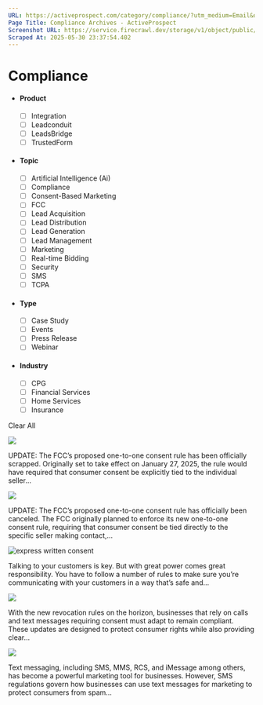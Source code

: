 ```yaml
---
URL: https://activeprospect.com/category/compliance/?utm_medium=Email&utm_source=Website&utm_campaign=AP-Email-InsideCBM-Nov
Page Title: Compliance Archives - ActiveProspect
Screenshot URL: https://service.firecrawl.dev/storage/v1/object/public/media/screenshot-3a9c6c5a-3c06-43d4-a550-9a8bc06e0b81.png
Scraped At: 2025-05-30 23:37:54.402
---
```

# Compliance



- #### Product


  - [ ] Integration
  - [ ] Leadconduit
  - [ ] LeadsBridge
  - [ ] TrustedForm
- #### Topic


  - [ ] Artificial Intelligence (Ai)
  - [ ] Compliance
  - [ ] Consent-Based Marketing
  - [ ] FCC
  - [ ] Lead Acquisition
  - [ ] Lead Distribution
  - [ ] Lead Generation
  - [ ] Lead Management
  - [ ] Marketing
  - [ ] Real-time Bidding
  - [ ] Security
  - [ ] SMS
  - [ ] TCPA
- #### Type


  - [ ] Case Study
  - [ ] Events
  - [ ] Press Release
  - [ ] Webinar
- #### Industry


  - [ ] CPG
  - [ ] Financial Services
  - [ ] Home Services
  - [ ] Insurance

Clear All

![](https://activeprospect.com/wp-content/uploads/2024/09/TF1-1_Consent_Check_feat-1-400x300.png)



UPDATE: The FCC’s proposed one-to-one consent rule has been officially scrapped. Originally set to take effect on January 27, 2025, the rule would have required that consumer consent be explicitly tied to the individual seller…


![](https://activeprospect.com/wp-content/uploads/2024/10/TF1-1_Consent_Verify_feat-1-400x300.png)



UPDATE: The FCC’s proposed one-to-one consent rule has officially been canceled. The FCC originally planned to enforce its new one-to-one consent rule, requiring that consumer consent be tied directly to the specific seller making contact,…


![express written consent](https://activeprospect.com/wp-content/uploads/2024/06/Written_Consent_feat-400x300.png)



Talking to your customers is key. But with great power comes great responsibility. You have to follow a number of rules to make sure you’re communicating with your customers in a way that’s safe and…


![](https://activeprospect.com/wp-content/uploads/2025/02/New_Revocation_feat-400x300.png)



With the new revocation rules on the horizon, businesses that rely on calls and text messages requiring consent must adapt to remain compliant. These updates are designed to protect consumer rights while also providing clear…


![](https://activeprospect.com/wp-content/uploads/2025/03/SMS_regulations_feat-400x300.png)



Text messaging, including SMS, MMS, RCS, and iMessage among others, has become a powerful marketing tool for businesses. However, SMS regulations govern how businesses can use text messages for marketing to protect consumers from spam…



